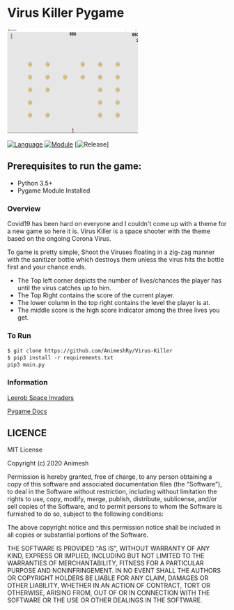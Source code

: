 # Virus Killer Pygame
<img src ="results/res.png
" width ="300" height="240" />

[![Language](https://img.shields.io/badge/language-python-blue.svg?style=flat)](https://www.python.org)
[![Module](https://img.shields.io/badge/module-pygame-brightgreen.svg?style=flat)](http://www.pygame.org/news.html)
[![Release](https://img.shields.io/badge/release-v1.0-orange.svg?style=flat)]

 ## Prerequisites to run the game:
 
 + Python 3.5+
 + Pygame Module Installed 

### Overview 
Covid19 has been hard on everyone and I couldn't come up with a theme for a new game so here it is. Virus Killer is a space shooter with the theme based on the ongoing Corona Virus.

To game is pretty simple, Shoot the Viruses floating in a zig-zag manner with the sanitizer bottle which destroys them unless the virus hits the bottle first and your chance ends.

- The Top left corner depicts the number of lives/chances the player has until the virus catches up to him.
- The Top Right contains the score of the current player.
- The lower column in the top right contains the level the player is at.
- The middle score is the high score indicator among the three lives you get.


### To Run
```
$ git clone https://github.com/AnimeshRy/Virus-Killer
$ pip3 install -r requirements.txt
pip3 main.py
```

### Information
[Leerob Space Invaders](https://leerob.io/blog/space-invaders-with-python)

[Pygame Docs ](https://www.pygame.org/docs/ref/pygame.html#pygame.init)

## LICENCE

MIT License

Copyright (c) 2020 Animesh 

Permission is hereby granted, free of charge, to any person obtaining a copy
of this software and associated documentation files (the "Software"), to deal
in the Software without restriction, including without limitation the rights
to use, copy, modify, merge, publish, distribute, sublicense, and/or sell
copies of the Software, and to permit persons to whom the Software is
furnished to do so, subject to the following conditions:

The above copyright notice and this permission notice shall be included in all
copies or substantial portions of the Software.

THE SOFTWARE IS PROVIDED "AS IS", WITHOUT WARRANTY OF ANY KIND, EXPRESS OR
IMPLIED, INCLUDING BUT NOT LIMITED TO THE WARRANTIES OF MERCHANTABILITY,
FITNESS FOR A PARTICULAR PURPOSE AND NONINFRINGEMENT. IN NO EVENT SHALL THE
AUTHORS OR COPYRIGHT HOLDERS BE LIABLE FOR ANY CLAIM, DAMAGES OR OTHER
LIABILITY, WHETHER IN AN ACTION OF CONTRACT, TORT OR OTHERWISE, ARISING FROM,
OUT OF OR IN CONNECTION WITH THE SOFTWARE OR THE USE OR OTHER DEALINGS IN THE
SOFTWARE.

